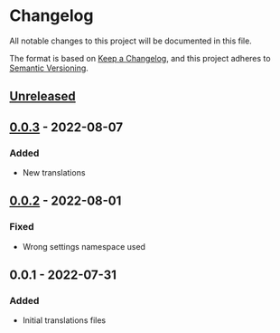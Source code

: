 # Changelog

All notable changes to this project will be documented in this file.

The format is based on [Keep a Changelog](https://keepachangelog.com/en/1.0.0/),
and this project adheres to [Semantic Versioning](https://semver.org/spec/v2.0.0.html).

## [Unreleased]

## [0.0.3] - 2022-08-07

### Added

- New translations

## [0.0.2] - 2022-08-01

### Fixed

- Wrong settings namespace used

## 0.0.1 - 2022-07-31

### Added

- Initial translations files

[Unreleased]: https://github.com/DjLeChuck/foundryvtt-pf1-fr-babele/compare/0.0.3...HEAD

[0.0.3]: https://github.com/DjLeChuck/foundryvtt-pf1-fr-babele/compare/0.0.2...0.0.3

[0.0.2]: https://github.com/DjLeChuck/foundryvtt-pf1-fr-babele/compare/0.0.1...0.0.2
